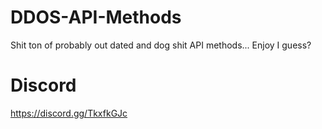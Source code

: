 # DDOS-API-Methods

Shit ton of probably out dated and dog shit API methods... Enjoy I guess?

# Discord 
https://discord.gg/TkxfkGJc
